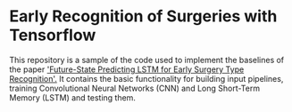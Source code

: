 # Early Recognition of Surgeries with Tensorflow

This repository is a sample of the code used to implement the baselines of the paper ['Future-State Predicting LSTM for Early Surgery Type Recognition'.](https://arxiv.org/abs/1811.11727)
It contains the basic functionality for building input pipelines, training Convolutional Neural Networks (CNN) and Long Short-Term Memory (LSTM) and testing them.
